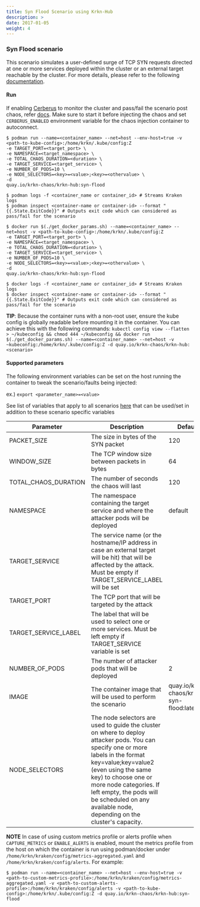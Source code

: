 ```yaml
---
title: Syn Flood Scenario using Krkn-Hub
description: >
date: 2017-01-05
weight: 4
---
```

### Syn Flood scenario
This scenario simulates a user-defined surge of TCP SYN requests directed at one or more services deployed within the cluster or an external target reachable by the cluster.
For more details, please refer to the following [documentation](https://github.com/krkn-chaos/krkn/blob/main/docs/syn_flood_scenarios.md).

#### Run
If enabling [Cerberus](https://github.com/krkn-chaos/krkn#kraken-scenario-passfail-criteria-and-report) to monitor the cluster and pass/fail the scenario post chaos, refer [docs](https://github.com/redhat-chaos/krkn-hub/tree/main/docs/cerberus.md). Make sure to start it before injecting the chaos and set `CERBERUS_ENABLED` environment variable for the chaos injection container to autoconnect.

```
$ podman run --name=<container_name> --net=host --env-host=true -v <path-to-kube-config>:/home/krkn/.kube/config:Z 
-e TARGET_PORT=<target_port> \
-e NAMESPACE=<target_namespace> \
-e TOTAL_CHAOS_DURATION=<duration> \
-e TARGET_SERVICE=<target_service> \
-e NUMBER_OF_PODS=10 \
-e NODE_SELECTORS=<key>=<value>;<key>=<othervalue> \
-d 
quay.io/krkn-chaos/krkn-hub:syn-flood

$ podman logs -f <container_name or container_id> # Streams Kraken logs
$ podman inspect <container-name or container-id> --format "{{.State.ExitCode}}" # Outputs exit code which can considered as pass/fail for the scenario
```

```
$ docker run $(./get_docker_params.sh) --name=<container_name> --net=host -v <path-to-kube-config>:/home/krkn/.kube/config:Z
-e TARGET_PORT=<target_port> \
-e NAMESPACE=<target_namespace> \
-e TOTAL_CHAOS_DURATION=<duration> \
-e TARGET_SERVICE=<target_service> \
-e NUMBER_OF_PODS=10 \
-e NODE_SELECTORS=<key>=<value>;<key>=<othervalue> \ 
-d 
quay.io/krkn-chaos/krkn-hub:syn-flood

$ docker logs -f <container_name or container_id> # Streams Kraken logs
$ docker inspect <container-name or container-id> --format "{{.State.ExitCode}}" # Outputs exit code which can considered as pass/fail for the scenario
```

**TIP**: Because the container runs with a non-root user, ensure the kube config is globally readable before mounting it in the container. You can achieve this with the following commands:
```kubectl config view --flatten > ~/kubeconfig && chmod 444 ~/kubeconfig && docker run $(./get_docker_params.sh) --name=<container_name> --net=host -v ~kubeconfig:/home/krkn/.kube/config:Z -d quay.io/krkn-chaos/krkn-hub:<scenario>```
#### Supported parameters

The following environment variables can be set on the host running the container to tweak the scenario/faults being injected:

ex.) 
`export <parameter_name>=<value>`

See list of variables that apply to all scenarios [here](all_scenarios_env.md) that can be used/set in addition to these scenario specific variables


|Parameter | Description                                                                                                                                                                                                                                                                                                 | Default |
|----------|-------------------------------------------------------------------------------------------------------------------------------------------------------------------------------------------------------------------------------------------------------------------------------------------------------------|---------|
|PACKET_SIZE| The size in bytes of the SYN packet                                                                                                                                                                                                                                                                         |120|
|WINDOW_SIZE| The TCP window size between packets in bytes                                                                                                                                                                                                                                                                |64|
|TOTAL_CHAOS_DURATION| The number of seconds the chaos will last                                                                                                                                                                                                                                                                   |120|
|NAMESPACE| The namespace containing the target service and where the attacker pods will be deployed                                                                                                                                                                                                                    |default|
|TARGET_SERVICE| The service name (or the hostname/IP address in case an external target will be hit) that will be affected by the attack. Must be empty if TARGET_SERVICE_LABEL will be set                                                                                                                                 ||
|TARGET_PORT| The TCP port that will be targeted by the attack                                                                                                                                                                                                                                                            ||
|TARGET_SERVICE_LABEL| The label that will be used to select one or more services. Must be left empty if TARGET_SERVICE variable is set                                                                                                                                                                                            ||
|NUMBER_OF_PODS| The number of attacker pods that will be deployed                                                                                                                                                                                                                                                           |2|
|IMAGE| The container image that will be used to perform the scenario                                                                                                                                                                                                                                               |quay.io/krkn-chaos/krkn-syn-flood:latest|
|NODE_SELECTORS| The node selectors are used to guide the cluster on where to deploy attacker pods. You can specify one or more labels in the format key=value;key=value2 (even using the same key) to choose one or more node categories. If left empty, the pods will be scheduled on any available node, depending on the cluster's capacity. ||

**NOTE** In case of using custom metrics profile or alerts profile when `CAPTURE_METRICS` or `ENABLE_ALERTS` is enabled, mount the metrics profile from the host on which the container is run using podman/docker under `/home/krkn/kraken/config/metrics-aggregated.yaml` and `/home/krkn/kraken/config/alerts`. For example:
```
$ podman run --name=<container_name> --net=host --env-host=true -v <path-to-custom-metrics-profile>:/home/krkn/kraken/config/metrics-aggregated.yaml -v <path-to-custom-alerts-profile>:/home/krkn/kraken/config/alerts -v <path-to-kube-config>:/home/krkn/.kube/config:Z -d quay.io/krkn-chaos/krkn-hub:syn-flood
```
